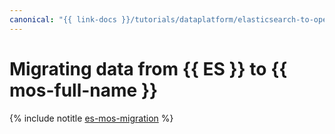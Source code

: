 ```yaml
---
canonical: "{{ link-docs }}/tutorials/dataplatform/elasticsearch-to-opensearch"
---
```


# Migrating data from {{ ES }} to {{ mos-full-name }}

{% include notitle [es-mos-migration](../../_tutorials/dataplatform/es-mos-migration.md) %}
